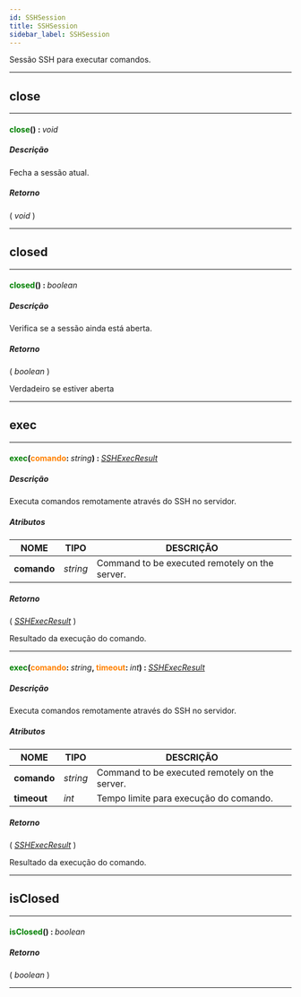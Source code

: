 ```yaml
---
id: SSHSession
title: SSHSession
sidebar_label: SSHSession
---
```


Sessão SSH para executar comandos.

---

## close

---

#### <span style="color: #008000">close</span>() : <span style="font-weight: normal; font-style: italic;">void</span>
##### Descrição

Fecha a sessão atual.

##### Retorno

( _void_ )


---

## closed

---

#### <span style="color: #008000">closed</span>() : <span style="font-weight: normal; font-style: italic;">boolean</span>
##### Descrição

Verifica se a sessão ainda está aberta.

##### Retorno

( _boolean_ )

Verdadeiro se estiver aberta

---

## exec

---

#### <span style="color: #008000">exec</span>(<span style="color: #FF8000">comando</span>: <span style="font-weight: normal; font-style: italic;">string</span>) : <span style="font-weight: normal; font-style: italic;">[SSHExecResult](../../objects/SSHExecResult)</span>
##### Descrição

Executa comandos remotamente através do SSH no servidor.

##### Atributos

| NOME | TIPO | DESCRIÇÃO |
|---|---|---|
| **comando** | _string_ | Command to be executed remotely on the server. |

##### Retorno

( _[SSHExecResult](../../objects/SSHExecResult)_ )

Resultado da execução do comando.

---

#### <span style="color: #008000">exec</span>(<span style="color: #FF8000">comando</span>: <span style="font-weight: normal; font-style: italic;">string</span>, <span style="color: #FF8000">timeout</span>: <span style="font-weight: normal; font-style: italic;">int</span>) : <span style="font-weight: normal; font-style: italic;">[SSHExecResult](../../objects/SSHExecResult)</span>
##### Descrição

Executa comandos remotamente através do SSH no servidor.

##### Atributos

| NOME | TIPO | DESCRIÇÃO |
|---|---|---|
| **comando** | _string_ | Command to be executed remotely on the server. |
| **timeout** | _int_ | Tempo limite para execução do comando. |

##### Retorno

( _[SSHExecResult](../../objects/SSHExecResult)_ )

Resultado da execução do comando.

---

## isClosed

---

#### <span style="color: #008000">isClosed</span>() : <span style="font-weight: normal; font-style: italic;">boolean</span>
##### Retorno

( _boolean_ )


---

